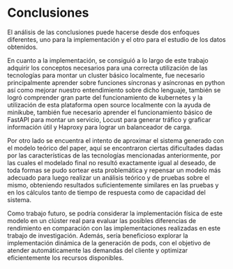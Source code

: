 # Conclusiones

El análisis de las conclusiones puede hacerse desde dos enfoques diferentes, uno para la implementación y el otro para el estudio de los datos obtenidos.

En cuanto a la implementación, se consiguió a lo largo de este trabajo adquirir los conceptos necesarios para una correcta utilización de las tecnologías para montar un cluster básico localmente, fue necesario principalmente aprender sobre funciones síncronas y asíncronas en python así como mejorar nuestro entendimiento sobre dicho lenguaje, también se logró comprender gran parte del funcionamiento de kubernetes y la utilización de esta plataforma open source localmente con la ayuda de minikube, también fue necesario aprender el funcionamiento básico de FastAPI para montar un servicio, Locust para generar tráfico y graficar información útil y Haproxy para lograr un balanceador de carga.

Por otro lado se encuentra el intento de aproximar el sistema generado con el modelo teórico del paper, aquí se encontraron ciertas dificultades dadas por las características de las tecnologías mencionadas anteriormente, por las cuales el modelado final no resultó exactamente igual al deseado, de toda formas se pudo sortear esta problemática y repensar un modelo más adecuado para luego realizar un análisis teórico y de pruebas sobre el mismo, obteniendo resultados suficientemente similares en las pruebas y en los cálculos tanto de tiempo de respuesta como de capacidad del sistema.

Como trabajo futuro, se podría considerar la implementación física de este modelo en un clúster real para evaluar las posibles diferencias de rendimiento en comparación con las implementaciones realizadas en este trabajo de investigación. Además, sería beneficioso explorar la implementación dinámica de la generación de pods, con el objetivo de atender automáticamente las demandas del cliente y optimizar eficientemente los recursos disponibles.
